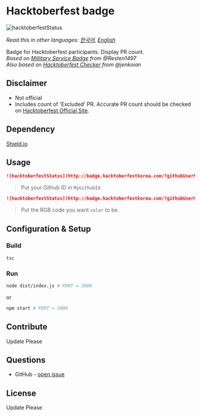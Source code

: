# Hacktoberfest badge

![hacktoberfestStatus](http://badge.hacktoberfestkorea.com/?githubUserName=phg98)

*Read this in other languages: [한국어](README.md), [English](README.en.md)*

Badge for Hacktoberfest participants. Display PR count.  
*Based on  [Millitary Service Badge](https://github.com/Resten1497/soldier_badge) from @Resten1497*  
*Also based on [Hacktoberfest Checker](https://hacktoberfestchecker.jenko.me) from @jenkoian*  

## Disclaimer
  * Not official
  * Includes count of 'Excluded' PR. Accurate PR count should be checked on [Hacktoberfest Official Site](https://hacktoberfest.digitalocean.com/).

## Dependency
[Shield.io](https://shields.io/)


## Usage

```markdown
![hacktoberfestStatus](http://badge.hacktoberfestkorea.com/?githubUserName=MyGithubId)
```
> Put your Github ID in `MyGithubId`. 

```markdown
![hacktoberfestStatus](http://badge.hacktoberfestkorea.com/?githubUserName=MyGithubId&color=00FFFF)
```
> Put the RGB code you want `color` to be.


## Configuration & Setup

### Build

```sh
tsc
```

### Run

```sh
node dist/index.js # PORT = 3000
```

or

```sh
npm start # PORT = 3000
```
## Contribute  
Update Please  

## Questions

* GitHub - [open issue](https://github.com/phg98/hacktoberfest-badge/issues)

## License
Update Please
